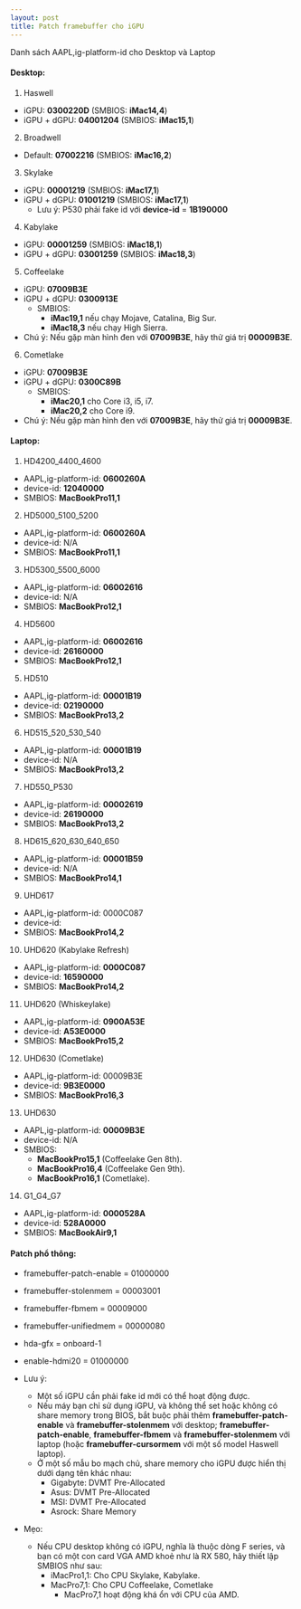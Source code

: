 ```yaml
---
layout: post
title: Patch framebuffer cho iGPU
---
```


Danh sách AAPL,ig-platform-id cho Desktop và Laptop

#### Desktop:

1. Haswell
- iGPU: **0300220D** (SMBIOS: **iMac14,4**)
- iGPU + dGPU: **04001204** (SMBIOS: **iMac15,1**)

2. Broadwell
- Default: **07002216** (SMBIOS: **iMac16,2**)

3. Skylake
- iGPU: **00001219** (SMBIOS: **iMac17,1**)
- iGPU + dGPU: **01001219** (SMBIOS: **iMac17,1**)
  - Lưu ý: P530 phải fake id với **device-id** = **1B190000**

4. Kabylake
- iGPU: **00001259** (SMBIOS: **iMac18,1**)
- iGPU + dGPU: **03001259** (SMBIOS: **iMac18,3**)

5. Coffeelake
- iGPU: **07009B3E**
- iGPU + dGPU: **0300913E**
  - SMBIOS:
    - **iMac19,1** nếu chạy Mojave, Catalina, Big Sur.
    - **iMac18,3** nếu chạy High Sierra.
- Chú ý: Nếu gặp màn hình đen với **07009B3E**, hãy thử giá trị **00009B3E**.

6. Cometlake
- iGPU: **07009B3E**
- iGPU + dGPU: **0300C89B**
  - SMBIOS:
    * **iMac20,1** cho Core i3, i5, i7.
    * **iMac20,2** cho Core i9.
- Chú ý: Nếu gặp màn hình đen với **07009B3E**, hãy thử giá trị **00009B3E**.

#### Laptop:

1. HD4200_4400_4600
  - AAPL,ig-platform-id: **0600260A**
  - device-id: **12040000**
  - SMBIOS: **MacBookPro11,1**

2. HD5000_5100_5200
  - AAPL,ig-platform-id: **0600260A**
  - device-id: N/A
  - SMBIOS: **MacBookPro11,1**

3. HD5300_5500_6000
  - AAPL,ig-platform-id: **06002616**
  - device-id: N/A
  - SMBIOS: **MacBookPro12,1**

4. HD5600
  - AAPL,ig-platform-id: **06002616**
  - device-id: **26160000**
  - SMBIOS: **MacBookPro12,1**

5. HD510
  - AAPL,ig-platform-id: **00001B19**
  - device-id: **02190000**
  - SMBIOS: **MacBookPro13,2**

6. HD515_520_530_540
  - AAPL,ig-platform-id: **00001B19**
  - device-id: N/A
  - SMBIOS: **MacBookPro13,2**

7. HD550_P530
  - AAPL,ig-platform-id: **00002619**
  - device-id: **26190000**
  - SMBIOS: **MacBookPro13,2**

8. HD615_620_630_640_650
  - AAPL,ig-platform-id: **00001B59**
  - device-id: N/A
  - SMBIOS: **MacBookPro14,1**

9. UHD617
  - AAPL,ig-platform-id: 0000C087
  - device-id:
  - SMBIOS: **MacBookPro14,2**

10. UHD620 (Kabylake Refresh)
  - AAPL,ig-platform-id: **0000C087**
  - device-id: **16590000**
  - SMBIOS: **MacBookPro14,2**

11. UHD620 (Whiskeylake)
  - AAPL,ig-platform-id: **0900A53E**
  - device-id: **A53E0000**
  - SMBIOS: **MacBookPro15,2**

12. UHD630 (Cometlake)
  - AAPL,ig-platform-id: 00009B3E
  - device-id: **9B3E0000**
  - SMBIOS: **MacBookPro16,3**

13. UHD630
  - AAPL,ig-platform-id: **00009B3E**
  - device-id: N/A
  - SMBIOS:
    * **MacBookPro15,1** (Coffeelake Gen 8th).
    * **MacBookPro16,4** (Coffeelake Gen 9th).
    * **MacBookPro16,1** (Cometlake).

14. G1_G4_G7
  - AAPL,ig-platform-id: **0000528A**
  - device-id: **528A0000**
  - SMBIOS: **MacBookAir9,1**


#### Patch phổ thông:
- framebuffer-patch-enable = 01000000
- framebuffer-stolenmem = 00003001
- framebuffer-fbmem = 00009000
- framebuffer-unifiedmem = 00000080
- hda-gfx = onboard-1
- enable-hdmi20 = 01000000

- Lưu ý:
  - Một số iGPU cần phải fake id mới có thể hoạt động được.
  - Nếu máy bạn chỉ sử dụng iGPU, và không thể set hoặc không có share memory trong BIOS, bắt buộc phải thêm **framebuffer-patch-enable** và **framebuffer-stolenmem** với desktop; **framebuffer-patch-enable**, **framebuffer-fbmem** và **framebuffer-stolenmem** với laptop (hoặc **framebuffer-cursormem** với một số model Haswell laptop).
  - Ở một số mẫu bo mạch chủ, share memory cho iGPU được hiển thị dưới dạng tên khác nhau:
    - Gigabyte: DVMT Pre-Allocated
    - Asus: DVMT Pre-Allocated
    - MSI: DVMT Pre-Allocated
    - Asrock: Share Memory
- Mẹo:
  - Nếu CPU desktop không có iGPU, nghĩa là thuộc dòng F series, và bạn có một con card VGA AMD khoẻ như là RX 580, hãy thiết lập SMBIOS như sau:
    - iMacPro1,1: Cho CPU Skylake, Kabylake.
    - MacPro7,1: Cho CPU Coffeelake, Cometlake 
      - MacPro7,1 hoạt động khá ổn với CPU của AMD.